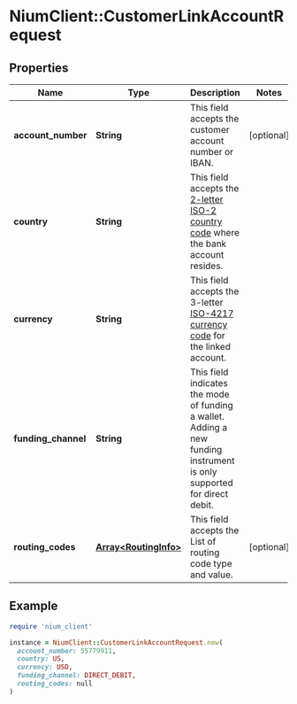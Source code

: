 # NiumClient::CustomerLinkAccountRequest

## Properties

| Name | Type | Description | Notes |
| ---- | ---- | ----------- | ----- |
| **account_number** | **String** | This field accepts the customer account number or IBAN. | [optional] |
| **country** | **String** | This field accepts the [2-letter ISO-2 country code](doc:currency-and-country-codes) where the bank account resides. |  |
| **currency** | **String** | This field accepts the 3-letter [ISO-4217 currency code](doc:currency-and-country-codes) for the linked account. |  |
| **funding_channel** | **String** | This field indicates the mode of funding a wallet. Adding a new funding instrument is only supported for direct debit. |  |
| **routing_codes** | [**Array&lt;RoutingInfo&gt;**](RoutingInfo.md) | This field accepts the List of routing code type and value. | [optional] |

## Example

```ruby
require 'nium_client'

instance = NiumClient::CustomerLinkAccountRequest.new(
  account_number: 55779911,
  country: US,
  currency: USD,
  funding_channel: DIRECT_DEBIT,
  routing_codes: null
)
```

